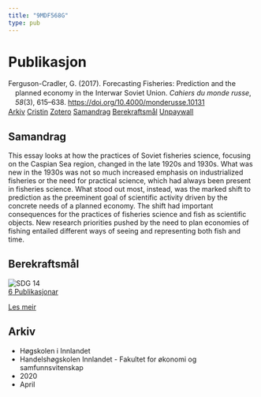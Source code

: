 ```yaml
---
title: "9MDF568G"
type: pub
---
```

<h1>Publikasjon</h1>
<article id="csl-bib-container-9MDF568G" class="csl-bib-container">
  <div class="csl-bib-body" style="line-height: 1.35; padding-left: 1em; text-indent:-1em;">
  <div class="csl-entry">Ferguson-Cradler, G. (2017). Forecasting Fisheries: Prediction and the planned economy in the Interwar Soviet Union. <i>Cahiers du monde russe</i>, <i>58</i>(3), 615&#x2013;638. <a href="https://doi.org/10.4000/monderusse.10131">https://doi.org/10.4000/monderusse.10131</a></div>
</div>
  <div class="csl-bib-buttons">
    <a href="#taxonomy-article-9MDF568G" class="csl-bib-button">Arkiv</a>
    <a href="https://app.cristin.no/results/show.jsf?id=1807165" alt="Cristin URL" class="csl-bib-button">Cristin</a>
    <a href="http://zotero.org/groups/5402882/items/9MDF568G" alt="Zotero URL" class="csl-bib-button">Zotero</a>
    <a href="#abstract-article-9MDF568G" class="csl-bib-button">Samandrag</a>
    <a href="#sdg-article-9MDF568G" class="csl-bib-button">Berekraftsmål</a>
    <a href="https://journals.openedition.org/monderusse/pdf/10131" class="csl-bib-button">Unpaywall</a>
  </div>
  <div id="csl-bib-meta-container-9MDF568G"></div>
</article>
<div id="csl-bib-meta-9MDF568G" class="csl-bib-meta">
  <article id="abstract-article-9MDF568G" class="abstract-article">
    <h1>Samandrag</h1>
    This essay looks at how the practices of Soviet fisheries science, focusing on the Caspian Sea region, changed in the late 1920s and 1930s. What was new in the 1930s was not so much increased emphasis on industrialized fisheries or the need for practical science, which had always been present in fisheries science. What stood out most, instead, was the marked shift to prediction as the preeminent goal of scientific activity driven by the concrete needs of a planned economy. The shift had important consequences for the practices of fisheries science and fish as scientific objects. New research priorities pushed by the need to plan economies of fishing entailed different ways of seeing and representing both fish and time.
  </article>
  <article id="sdg-article-9MDF568G" class="sdg-article">
    <h1>Berekraftsmål</h1>
    <div class="sdg-container"><div id="sdg14" class="sdg"> <img src="{{< params subfolder >}}images/sdg/sdg14_no.png" class="image" alt="SDG 14"> <div class="sdg-overlay"> <a href="{{< params subfolder >}}no/archive/?sdg=14#archive" class="sdg-publication-count"><span>6</span> Publikasjonar</a> <p><a href="NA" class="sdg-read-more">Les meir</a></p> </div> </div></div>
  </article>
  <article id="taxonomy-article-9MDF568G" class="taxonomy-article">
    <h1>Arkiv</h1>
    <ul>
      <li>Høgskolen i Innlandet</li>
      <li>Handelshøgskolen Innlandet - Fakultet for økonomi og samfunnsvitenskap</li>
      <li>2020</li>
      <li>April</li>
    </ul>
  </article>
</div>
